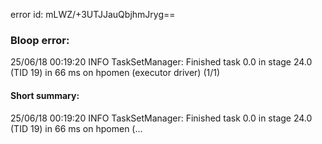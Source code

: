 error id: mLWZ/+3UTJJauQbjhmJryg==
### Bloop error:

25/06/18 00:19:20 INFO TaskSetManager: Finished task 0.0 in stage 24.0 (TID 19) in 66 ms on hpomen (executor driver) (1/1)
#### Short summary: 

25/06/18 00:19:20 INFO TaskSetManager: Finished task 0.0 in stage 24.0 (TID 19) in 66 ms on hpomen (...